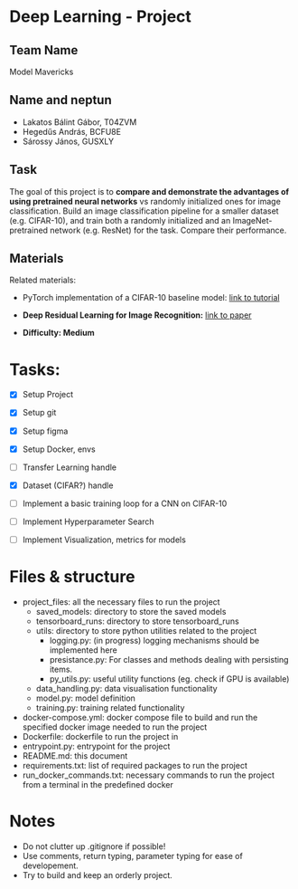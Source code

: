 # Deep Learning - Project

## Team Name
Model Mavericks

## Name and neptun
* Lakatos Bálint Gábor, T04ZVM
* Hegedűs András, BCFU8E
* Sárossy János, GUSXLY

## Task
The goal of this project is to **compare and demonstrate the advantages of using pretrained neural networks** vs randomly initialized ones for image classification. Build an image classification pipeline for a smaller dataset (e.g. CIFAR-10), and train both a randomly initialized and an ImageNet-pretrained network (e.g. ResNet) for the task. Compare their performance.

## Materials
Related materials:
* PyTorch implementation of a CIFAR-10 baseline model: [link to tutorial](https://lightning.ai/docs/pytorch/stable/notebooks/lightning_examples/cifar10-baseline.html)
* **Deep Residual Learning for Image Recognition:** [link to paper](https://arxiv.org/abs/1512.03385)

* **Difficulty: Medium**

# Tasks:
- [x] Setup Project
- [x] Setup git
- [x] Setup figma
- [x] Setup Docker, envs

- [ ] Transfer Learning handle
- [x] Dataset (CIFAR?) handle

- [ ] Implement a basic training loop for a CNN on CIFAR-10
- [ ] Implement Hyperparameter Search
- [ ] Implement Visualization, metrics for models

# Files & structure
* project_files: all the necessary files to run the project
    * saved_models: directory to store the saved models
    * tensorboard_runs: directory to store tensorboard_runs
    * utils: directory to store python utilities related to the project
        * logging.py: (in progress) logging mechanisms should be implemented here
        * presistance.py: For classes and methods dealing with persisting items.
        * py_utils.py: useful utility functions (eg. check if GPU is available)
    * data_handling.py: data visualisation functionality
    * model.py: model definition
    * training.py: training related functionality
* docker-compose.yml: docker compose file to build and run the specified docker image needed to run the project
* Dockerfile: dockerfile to run the project in
* entrypoint.py: entrypoint for the project
* README.md: this document
* requirements.txt: list of required packages to run the project
* run_docker_commands.txt: necessary commands to run the project from a terminal in the predefined docker

# Notes
* Do not clutter up .gitignore if possible!
* Use comments, return typing, parameter typing for ease of developement.
* Try to build and keep an orderly project.
